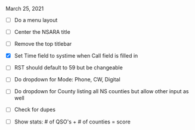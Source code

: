 March 25, 2021
* [ ] Do a menu layout
* [ ] Center the NSARA title
* [ ] Remove the top titlebar
* [x] Set Time field to systime when Call field is filled in
* [ ] RST should default to 59 but be changeable
* [ ] Do dropdown for Mode: Phone, CW, Digital
* [ ] Do dropdown for County listing all NS counties but allow other input as well
* [ ] Check for dupes
* [ ] Show stats: # of QSO's + # of counties = score
 
